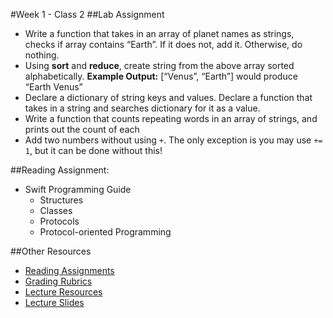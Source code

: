 #Week 1 - Class 2
##Lab Assignment
* Write a function that takes in an array of planet names as strings, checks if array contains “Earth”. If it does not, add it. Otherwise, do nothing.
* Using **sort** and **reduce**, create string from the above array sorted alphabetically. **Example Output:** [“Venus”, “Earth”] would produce “Earth Venus” 
* Declare a dictionary of string keys and values. Declare a function that takes in a string and searches dictionary for it as a value.
* Write a function that counts repeating words in an array of strings, and prints out the count of each
* Add two numbers without using `+`. The only exception is you may use `+= 1`, but it can be done without this!

##Reading Assignment:
* Swift Programming Guide
  * Structures
  * Classes
  * Protocols
  * Protocol-oriented Programming
  
##Other Resources
* [Reading Assignments](../../Resources/ra-grading-standard/)
* [Grading Rubrics](../../Resources/)
* [Lecture Resources](lecture/)
* [Lecture Slides](https://www.icloud.com/keynote/000Q51_0ArHLkwqSH0T9uNmQA#Week1_Day2)
